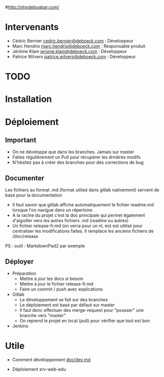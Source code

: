 #http://phpdebugbar.com/

# Intervenants
* Cédric Bernier <cedric.bernier@deboeck.com> : Développeur
* Marc Hendrix <marc.hendrix@deboeck.com> : Responsable produit
* Jérôme Klam <jerome.klam@deboeck.com> : Développeur
* Patrice Wilvers <patrice.wilvers@deboeck.com> : Développeur

# TODO

# Installation

# Déploiement

## Important

* On ne développe que dans les branches. Jamais sur master
* Faites régulièrement un Pull pour récupérer les drnières modifs
* N'hésitez pas à créer des branches pour des corrections de bug

## Documenter

Les fichiers au format .md (format utilisé dans gitlab nativement) servent de base pour la documentation
* Il faut savoir que gitlab affiche automatiquement le fichier readme.md lorsque l'on navigue dans un répertoire.
* A la racine du projet c'est la doc principale qui permet également d'aiguiller vers les autres fichiers .md (readme ou autres)
* Un fichier release-fr.md (on verra pour un nl, en) est utilisé pour centraliser les modifications faites. Il remplace les anciens fichiers de /doc/release

PS : outil : MarkdownPad2 par exemple

## Déployer

* Préparation
    * Mettre à jour les docs si besoin
    * Mettre à jour le fichier release-fr.md
    * Faire un commit / push avec explications
* Gitlab
    * Le développement se fait sur des branches
    * Le déploiement est basé par défaut sur master
    * Il faut donc effectuer des merge-request pour "pousser" une branche vers "master"
    * On reprend le projet en local (pull) pour vérifier que tout est bon
* Jenkins

# Utile

* Comment développement [doc/dev.md](doc/dev.md)

* Déploiement srv-web-edu


